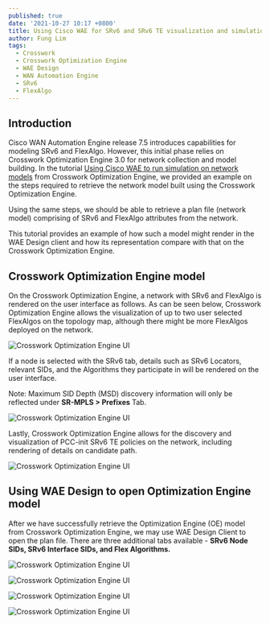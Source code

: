 ```yaml
---
published: true
date: '2021-10-27 10:17 +0800'
title: Using Cisco WAE for SRv6 and SRv6 TE visualization and simulation
author: Fung Lim
tags:
  - Crosswork
  - Crosswork Optimization Engine
  - WAE Design
  - WAN Automation Engine
  - SRv6
  - FlexAlgo
---
```

## Introduction

Cisco WAN Automation Engine release 7.5 introduces capabilities for modeling SRv6 and FlexAlgo. However, this initial phase relies on Crosswork Optimization Engine 3.0 for network collection and model building. In the tutorial [Using Cisco WAE to run simulation on network models](https://xrdocs.io/automation/tutorials/using-cisco-wae-to-run-sim-on-network-models-from-OE/) from Crosswork Optimization Engine, we provided an example on the steps required to retrieve the network model built using the Crosswork Optimization Engine.

Using the same steps, we should be able to retrieve a plan file (network model) comprising of SRv6 and FlexAlgo attributes from the network.

This tutorial provides an example of how such a model might render in the WAE Design client and how its representation compare with that on the Crosswork Optimization Engine.

## Crosswork Optimization Engine model

On the Crosswork Optimization Engine, a network with SRv6 and FlexAlgo is rendered on the user interface as follows. As can be seen below, Crosswork Optimization Engine allows the visualization of up to two user selected FlexAlgos on the topology map, although there might be more FlexAlgos deployed on the network.

![Crosswork Optimization Engine UI]({{site.baseurl}}/images/using-wae-srv6-flexalgo-img001.png)

If a node is selected with the SRv6 tab, details such as SRv6 Locators, relevant SIDs, and the Algorithms they participate in will be rendered on the user interface. 

Note: Maximum SID Depth (MSD) discovery information will only be reflected under **SR-MPLS > Prefixes** Tab.

![Crosswork Optimization Engine UI]({{site.baseurl}}/images/using-wae-srv6-flexalgo-img002.png)

Lastly, Crosswork Optimization Engine allows for the discovery and visualization of PCC-init SRv6 TE policies on the network, including rendering of details on candidate path. 

![Crosswork Optimization Engine UI]({{site.baseurl}}/images/using-wae-srv6-flexalgo-img003.png)


## Using WAE Design to open Optimization Engine model

After we have successfully retrieve the Optimization Engine (OE) model from Crosswork Optimization Engine, we may use WAE Design Client to open the plan file. There are three additional tabs available - **SRv6 Node SIDs, SRv6 Interface SIDs, and Flex Algorithms.**



![Crosswork Optimization Engine UI]({{site.baseurl}}/images/using-wae-srv6-flexalgo-img004.png)

![Crosswork Optimization Engine UI]({{site.baseurl}}/images/using-wae-srv6-flexalgo-img005.png)

![Crosswork Optimization Engine UI]({{site.baseurl}}/images/using-wae-srv6-flexalgo-img006.png)

![Crosswork Optimization Engine UI]({{site.baseurl}}/images/using-wae-srv6-flexalgo-img007.png)

